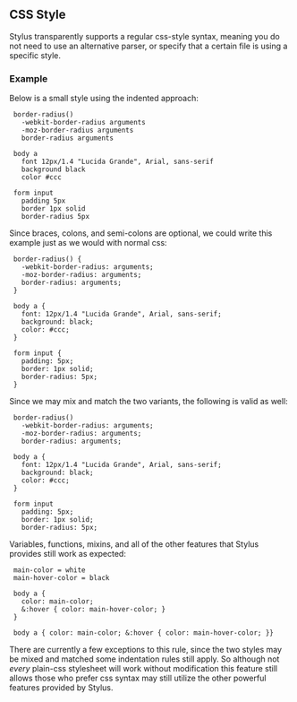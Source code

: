 
## CSS Style

 Stylus transparently supports a regular css-style syntax, meaning you do not need to use an alternative parser, or specify that a certain file is using a specific style.

### Example

 Below is a small style using the indented approach:
 
     border-radius()
       -webkit-border-radius arguments
       -moz-border-radius arguments
       border-radius arguments

     body a
       font 12px/1.4 "Lucida Grande", Arial, sans-serif
       background black
       color #ccc

     form input
       padding 5px
       border 1px solid
       border-radius 5px

 Since braces, colons, and semi-colons are optional, we could write this example just as we would with normal css:
 
     border-radius() {
       -webkit-border-radius: arguments;
       -moz-border-radius: arguments;
       border-radius: arguments;
     }

     body a {
       font: 12px/1.4 "Lucida Grande", Arial, sans-serif;
       background: black;
       color: #ccc;
     }

     form input {
       padding: 5px;
       border: 1px solid;
       border-radius: 5px;
     }

 Since we may mix and match the two variants, the following is valid as well:
 
     border-radius()
       -webkit-border-radius: arguments;
       -moz-border-radius: arguments;
       border-radius: arguments;

     body a {
       font: 12px/1.4 "Lucida Grande", Arial, sans-serif;
       background: black;
       color: #ccc;
     }

     form input
       padding: 5px;
       border: 1px solid;
       border-radius: 5px;

 Variables, functions, mixins, and all of the other features that Stylus provides still work as expected:
 
     main-color = white
     main-hover-color = black

     body a {
       color: main-color;
       &:hover { color: main-hover-color; }
     }

     body a { color: main-color; &:hover { color: main-hover-color; }}

 There are currently a few exceptions to this rule, since the two styles may be mixed and matched some indentation rules still apply. So although not _every_ plain-css stylesheet will work without modification this feature still allows those who prefer css syntax may still utilize the other powerful features provided by Stylus.
 

